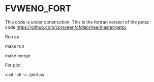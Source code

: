 # FVWENO_FORT
This code is under construction. 
This is the fortran version of the petsc code https://github.com/cpraveen/cfdlab/tree/master/petsc

Run as 

make run

make merge

For plot

visit -cli -s ./plot.py
